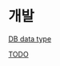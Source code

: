 # 개발

[DB data type](%E1%84%80%E1%85%A2%E1%84%87%E1%85%A1%E1%86%AF%20ea3e97a3ada14b469cdc181d16e89a65/DB%20data%20type%20e3a1024c26784f9da5da214ad2d21400.md)

[TODO](%E1%84%80%E1%85%A2%E1%84%87%E1%85%A1%E1%86%AF%20ea3e97a3ada14b469cdc181d16e89a65/TODO%20143e2e747462424b94f5dbbad1b652ef.csv)